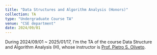 ```yaml
---
title: "Data Structures and Algorithm Analysis (Honors)"
collection: TA
type: "Undergraduate Course TA"
venue: "CSE department"
date: 2024/09/01 
---
```

During 2024/09/01 ~ 2025/01/17, I'm the TA of the course Data Structure and Algorithm Analysis (H), whose instructor is [Prof. Pietro S. Oliveto](https://peteroliveto.github.io/).